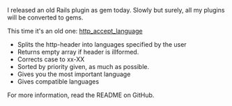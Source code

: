 I released an old Rails plugin as gem today. Slowly but surely, all my plugins will be converted to gems.

This time it's an old one: [http_accept_language](http://github.com/iain/http_accept_language)

<ul>
<li>Splits the http-header into languages specified by the user</li>
<li>Returns empty array if header is illformed.</li>
<li>Corrects case to xx-XX</li>
<li>Sorted by priority given, as much as possible.</li>
<li>Gives you the most important language</li>
<li>Gives compatible languages</li>
</ul>

For more information, read the README on GitHub.
